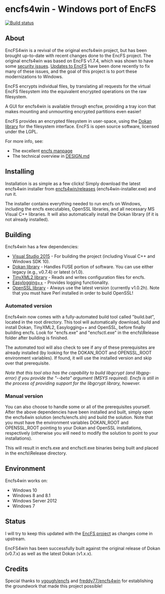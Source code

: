 # encfs4win - Windows port of EncFS 

[![Build status](https://ci.appveyor.com/api/projects/status/5tpsgd73ndv89v3e/branch/master?svg=true)](https://ci.appveyor.com/project/jetwhiz/encfs4win/branch/master)

## About

EncFS4win is a revival of the original encfs4win project, but has been brought up-to-date with recent changes done to the EncFS project.  The original encfs4win was based on EncFS v1.7.4, which was shown to have some [security issues](https://defuse.ca/audits/encfs.htm). [Updates to EncFS](https://github.com/vgough/encfs) have been done recently to fix many of these issues, and the goal of this project is to port these modernizations to Windows. 

EncFS encrypts individual files, by translating all requests for the virtual EncFS filesystem into the equivalent encrypted operations on the raw filesystem.

A GUI for encfs4win is available through encfsw, providing a tray icon that makes mounting and unmounting encrypted partitions even easier! 

EncFS provides an encrypted filesystem in user-space, using the [Dokan library](https://github.com/dokan-dev/dokany) for the filesystem interface. EncFS is open source software, licensed under the LGPL.

For more info, see:

 - The excellent [encfs manpage](encfs/encfs.pod)
 - The technical overview in [DESIGN.md](DESIGN.md)

## Installing

Installation is as simple as a few clicks!  Simply download the latest encfs4win installer from [encfs4win/releases](https://github.com/jetwhiz/encfs4win/releases) (encfs4win-installer.exe) and run it.  

The installer contains everything needed to run encfs on Windows, including the encfs executables, OpenSSL libraries, and all necessary MS Visual C++ libraries. It will also automatically install the Dokan library (if it is not already installed). 

## Building

Encfs4win has a few dependencies: 

* [Visual Studio 2015](https://www.visualstudio.com/en-us/downloads/download-visual-studio-vs.aspx) - For building the project (including Visual C++ and Windows SDK 10).
* [Dokan library](https://github.com/dokan-dev/dokany) - Handles FUSE portion of software.  You can use either legacy (e.g., v0.7.4) or latest (v1.0). 
* [TinyXML2 library](https://github.com/leethomason/tinyxml2) - Reads and writes configuration files for encfs.
* [Easylogging++](https://github.com/easylogging/easyloggingpp) - Provides logging functionality. 
* [OpenSSL library](https://github.com/openssl/openssl) - Always use the latest version (currently v1.0.2h).  Note that you must have Perl installed in order to build OpenSSL!

### Automated version

Encfs4win now comes with a fully-automated build tool called "build.bat", located in the root directory. This tool will automatically download, build and install Dokan, TinyXML2, Easylogging++ and OpenSSL, before finally building encfs.  Look for "encfs.exe" and "encfsctl.exe" in the encfs\Release folder after building is finished. 

The automated tool will also check to see if any of these prerequisites are already installed (by looking for the DOKAN_ROOT and OPENSSL_ROOT environment variables).  If found, it will use the installed version and skip over that prerequisite.  

*Note that this tool also has the capability to build libgcrypt (and libgpg-error) if you provide the "--beta" argument (MSYS required).  Encfs is still in the process of providing support for the libgcrypt library, however.*

### Manual version

You can also choose to handle some or all of the prerequisites yourself.  After the above dependencies have been installed and built, simply open the encfs4win solution (encfs/encfs.sln) and build the solution.  Note that you must have the environment variables DOKAN_ROOT and OPENSSL_ROOT pointing to your Dokan and OpenSSL installations, respectively (otherwise you will need to modify the solution to point to your installations).  

This will result in encfs.exe and encfsctl.exe binaries being built and placed in the encfs\Release directory. 

## Environment

Encfs4win works on: 

* Windows 10
* Windows 8 and 8.1
* Windows Server 2012
* Windows 7

## Status

I will try to keep this updated with the [EncFS project](https://github.com/vgough/encfs) as changes come in upstream.  

EncFS4win has been successfully built against the original release of Dokan (v0.7.x) as well as the latest Dokan (v1.x.x).  

## Credits

Special thanks to [vgough/encfs](https://github.com/vgough/encfs) and [freddy77/encfs4win](https://github.com/freddy77/encfs4win) for establishing the groundwork that made this project possible! 
